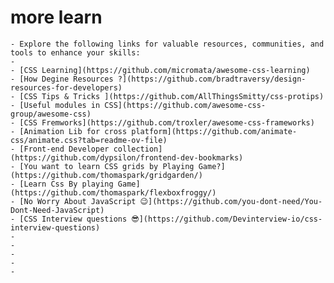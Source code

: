 # more learn
	- Explore the following links for valuable resources, communities, and tools to enhance your skills:
	-
	- [CSS Learning](https://github.com/micromata/awesome-css-learning)
	- [How Degine Resources ?](https://github.com/bradtraversy/design-resources-for-developers)
	- [CSS Tips & Tricks ](https://github.com/AllThingsSmitty/css-protips)
	- [Useful modules in CSS](https://github.com/awesome-css-group/awesome-css)
	- [CSS Fremworks](https://github.com/troxler/awesome-css-frameworks)
	- [Animation Lib for cross platform](https://github.com/animate-css/animate.css?tab=readme-ov-file)
	- [Front-end Developer collection](https://github.com/dypsilon/frontend-dev-bookmarks)
	- [You want to learn CSS grids by Playing Game?](https://github.com/thomaspark/gridgarden/)
	- [Learn Css By playing Game](https://github.com/thomaspark/flexboxfroggy/)
	- [No Worry About JavaScript 😉](https://github.com/you-dont-need/You-Dont-Need-JavaScript)
	- [CSS Interview questions 😎](https://github.com/Devinterview-io/css-interview-questions)
	-
	-
	-
	-
	-